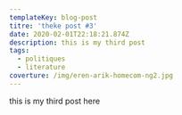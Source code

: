 ```yaml
---
templateKey: blog-post
titre: 'theke post #3'
date: 2020-02-01T22:18:21.874Z
description: this is my third post
tags:
  - politiques
  - literature
coverture: /img/eren-arik-homecom-ng2.jpg
---
```

this is my third post here
